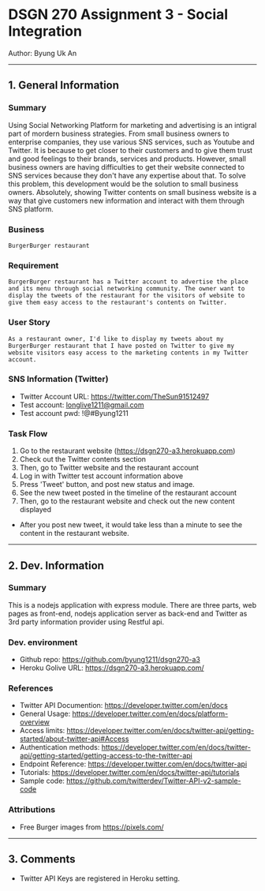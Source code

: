# DSGN 270 Assignment 3 - Social Integration

Author: Byung Uk An

---

## 1. General Information

### Summary

Using Social Networking Platform for marketing and advertising is an intigral part of mordern business strategies. From small business owners to enterprise companies, they use various SNS services, such as Youtube and Twitter. It is because to get closer to their customers and to give them trust and good feelings to their brands, services and products. However, small business owners are having difficulties to get their website connected to SNS services because they don't have any expertise about that. To solve this problem, this development would be the solution to small business owners. Absolutely, showing Twitter contents on small business website is a way that give customers new information and interact with them through SNS platform.

### Business 
	BurgerBurger restaurant
	
### Requirement
	BurgerBurger restaurant has a Twitter account to advertise the place and its menu through social networking community. The owner want to display the tweets of the restaurant for the visitors of website to give them easy access to the restaurant's contents on Twitter.

### User Story

	As a restaurant owner, I'd like to display my tweets about my BurgerBurger restaurant that I have posted on Twitter to give my website visitors easy access to the marketing contents in my Twitter account.

### SNS Information (Twitter)

- Twitter Account URL: https://twitter.com/TheSun91512497
- Test account: longlive1211@gmail.com
- Test account pwd: !@#Byung1211

### Task Flow

1. Go to the restaurant website (https://dsgn270-a3.herokuapp.com)
2. Check out the Twitter contents section
3. Then, go to Twitter website and the restaurant account
4. Log in with Twitter test account information above
5. Press 'Tweet' button, and post new status and image.
6. See the new tweet posted in the timeline of the restaurant account
7. Then, go to the restaurant website and check out the new content displayed

* After you post new tweet, it would take less than a minute to see the content in the restaurant website.

---

## 2. Dev. Information

### Summary

This is a nodejs application with express module. There are three parts, web pages as front-end, nodejs application server as back-end and Twitter as 3rd party information provider using Restful api.

### Dev. environment

- Github repo: https://github.com/byung1211/dsgn270-a3
- Heroku Golive URL: https://dsgn270-a3.herokuapp.com/

### References
	
- Twitter API Documention: https://developer.twitter.com/en/docs
- General Usage: https://developer.twitter.com/en/docs/platform-overview
- Access limits: https://developer.twitter.com/en/docs/twitter-api/getting-started/about-twitter-api#Access
- Authentication methods: https://developer.twitter.com/en/docs/twitter-api/getting-started/getting-access-to-the-twitter-api
- Endpoint Reference: https://developer.twitter.com/en/docs/twitter-api
- Tutorials: https://developer.twitter.com/en/docs/twitter-api/tutorials 
- Sample code: https://github.com/twitterdev/Twitter-API-v2-sample-code

### Attributions

- Free Burger images from https://pixels.com/

---

## 3. Comments
 

- Twitter API Keys are registered in Heroku setting.
 
 
 

